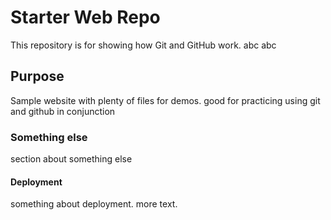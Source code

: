# Starter Web Repo

This repository is for showing how Git and GitHub work. abc abc

## Purpose

Sample website with plenty of files for demos. good for practicing using git and github in conjunction

### Something else

section about something else

#### Deployment

something about deployment. more text.